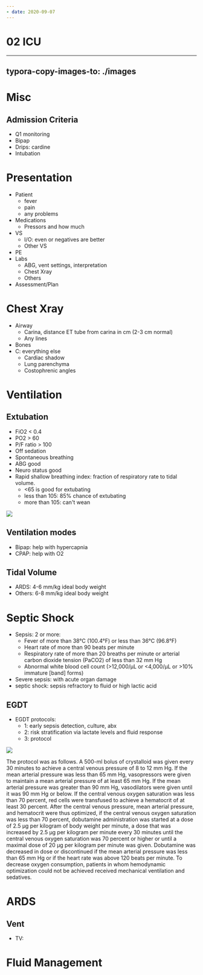 ```yaml
---
- date: 2020-09-07
---
```


# 02 ICU
---

## typora-copy-images-to: ./images

# Misc

## Admission Criteria

- Q1 monitoring
- Bipap
- Drips: cardine
- Intubation

# Presentation

- Patient
	- fever
	- pain
	- any problems
- Medications
	- Pressors and how much
- VS
	- I/O: even or negatives are better
	- Other VS
- PE
- Labs
	- ABG, vent settings, interpretation
	- Chest Xray
	- Others
- Assessment/Plan

# Chest Xray

- Airway
	- Carina, distance ET tube from carina in cm (2-3 cm normal)
	- Any lines
- Bones
- C: everything else
	- Cardiac shadow
	- Lung parenchyma
	- Costophrenic angles

# Ventilation

## Extubation

- FiO2 < 0.4
- PO2 > 60
- P/F ratio > 100
- Off sedation
- Spontaneous breathing
- ABG good
- Neuro status good
- Rapid shallow breathing index: fraction of respiratory rate to tidal volume.
	- <65 is good for extubating
	- less than 105: 85% chance of extubating
	- more than 105: can't wean

![](https://photos.thisispiggy.com/file/wikiFiles/image-20180730152644512.jpg)

## Ventilation modes

- Bipap: help with hypercapnia
- CPAP: help with O2

## Tidal Volume

- ARDS: 4-6 mm/kg ideal body weight
- Others: 6-8 mm/kg ideal body weight

# Septic Shock

- Sepsis: 2 or more:
	- Fever of more than 38°C (100.4°F) or less than 36°C (96.8°F)
	- Heart rate of more than 90 beats per minute
	- Respiratory rate of more than 20 breaths per minute or arterial carbon dioxide tension (PaCO2) of less than 32 mm Hg
	- Abnormal white blood cell count (>12,000/µL or <4,000/µL or >10% immature \[band] forms)
- Severe sepsis: with acute organ damage
- septic shock: sepsis refractory to fluid or high lactic acid

## EGDT

- EGDT protocols:
	- 1: early sepsis detection, culture, abx
	- 2: risk stratification via lactate levels and fluid response
	- 3: protocol

![](https://photos.thisispiggy.com/file/wikiFiles/image-20180730161429358.jpg)

The protocol was as follows. A 500-ml bolus of crystalloid was given every 30 minutes to achieve a central venous pressure of 8 to 12 mm Hg. If the mean arterial pressure was less than 65 mm Hg, vasopressors were given to maintain a mean arterial pressure of at least 65 mm Hg. If the mean arterial pressure was greater than 90 mm Hg, vasodilators were given until it was 90 mm Hg or below. If the central venous oxygen saturation was less than 70 percent, red cells were transfused to achieve a hematocrit of at least 30 percent. After the central venous pressure, mean arterial pressure, and hematocrit were thus optimized, if the central venous oxygen saturation was less than 70 percent, dobutamine administration was started at a dose of 2.5 μg per kilogram of body weight per minute, a dose that was increased by 2.5 μg per kilogram per minute every 30 minutes until the central venous oxygen saturation was 70 percent or higher or until a maximal dose of 20 μg per kilogram per minute was given. Dobutamine was decreased in dose or discontinued if the mean arterial pressure was less than 65 mm Hg or if the heart rate was above 120 beats per minute. To decrease oxygen consumption, patients in whom hemodynamic optimization could not be achieved received mechanical ventilation and sedatives.

# ARDS

## Vent

- TV:

# Fluid Management
